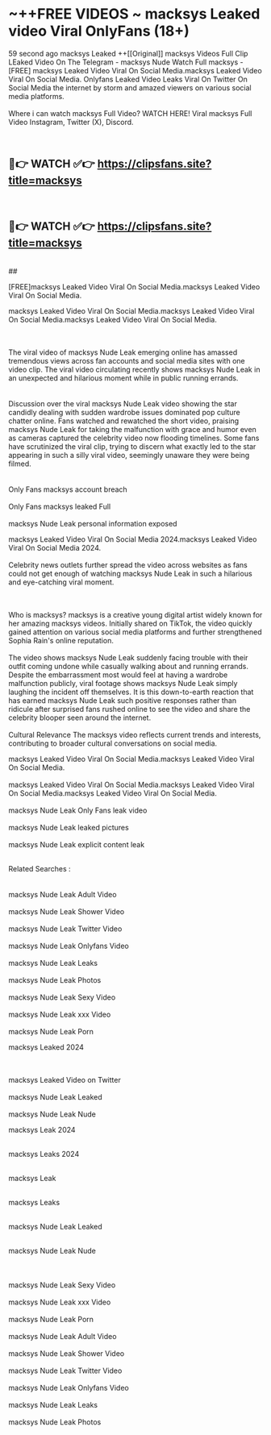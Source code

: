 # ~++FREE VIDEOS ~ macksys Leaked video Viral OnlyFans (18+)<br>


59 second ago macksys Leaked ++[[Original]] macksys Videos Full Clip LEaked Video On The Telegram  - macksys Nude  Watch Full macksys - [FREE] macksys Leaked Video Viral On Social Media.macksys Leaked Video Viral On Social Media.   Onlyfans Leaked Video Leaks Viral On Twitter On Social Media the internet by storm and amazed viewers on various social media platforms. <br><br>
Where i can watch macksys Full Video? WATCH HERE! Viral macksys Full Video Instagram, Twitter (X), Discord. <br>


 <br>

##  🔴👉 WATCH ✅👉  <a href="https://clipsfans.site?title=macksys&ref=git">https://clipsfans.site?title=macksys</a> <br>
  <br>

##  🔴👉 WATCH ✅👉  <a href="https://clipsfans.site?title=macksys&ref=git">https://clipsfans.site?title=macksys</a> <br>
  <br>
  ##



[FREE]macksys Leaked Video Viral On Social Media.macksys Leaked Video Viral On Social Media. <br>

macksys Leaked Video Viral On Social Media.macksys Leaked Video Viral On Social Media.macksys Leaked Video Viral On Social Media. <br>


  <br>

  <br>
The viral video of macksys Nude Leak emerging online has amassed tremendous views across fan accounts and social media sites with one video clip. The viral video circulating recently shows macksys Nude Leak in an unexpected and hilarious moment while in public running errands.<br>
<br>


<br>
Discussion over the viral macksys Nude Leak video showing the star candidly dealing with sudden wardrobe issues dominated pop culture chatter online. Fans watched and rewatched the short video, praising macksys Nude Leak for taking the malfunction with grace and humor even as cameras captured the celebrity video now flooding timelines. Some fans have scrutinized the viral clip, trying to discern what exactly led to the star appearing in such a silly viral video, seemingly unaware they were being filmed.<br>
<br>
<br> 
Only Fans macksys account breach<br>
<br>
Only Fans macksys leaked Full <br>
<br>
macksys Nude Leak personal information exposed<br>

macksys Leaked Video Viral On Social Media 2024.macksys Leaked Video Viral On Social Media 2024. <br>
<br>
Celebrity news outlets further spread the video across websites as fans could not get enough of watching macksys Nude Leak in such a hilarious and eye-catching viral moment.<br>
<br>

<br>
Who is macksys? macksys is a creative young digital artist widely known for her amazing macksys videos. Initially shared on TikTok, the video quickly gained attention on various social media platforms and further strengthened Sophia Rain's online reputation.<br>
<br>
The video shows macksys Nude Leak suddenly facing trouble with their outfit coming undone while casually walking about and running errands. Despite the embarrassment most would feel at having a wardrobe malfunction publicly, viral footage shows macksys Nude Leak simply laughing the incident off themselves. It is this down-to-earth reaction that has earned macksys Nude Leak such positive responses rather than ridicule after surprised fans rushed online to see the video and share the celebrity blooper seen around the internet.<br>
<br>
Cultural Relevance The macksys video reflects current trends and interests, contributing to broader cultural conversations on social media.<br>

macksys Leaked Video Viral On Social Media.macksys Leaked Video Viral On Social Media.<br>
<br>
macksys Leaked Video Viral On Social Media.macksys Leaked Video Viral On Social Media.macksys Leaked Video Viral On Social Media.<br>
<br>
macksys Nude Leak Only Fans leak video<br>
<br>
macksys Nude Leak leaked pictures<br>
<br>
macksys Nude Leak explicit content leak<br>


<br>
Related Searches :<br>
<br>

<br>
macksys Nude Leak Adult Video<br>
<br>
macksys Nude Leak Shower Video<br>
<br>
macksys Nude Leak Twitter Video<br>
<br>
macksys Nude Leak Onlyfans Video<br>
<br>
macksys Nude Leak Leaks<br>
<br>
macksys Nude Leak Photos<br>

<br>
macksys Nude Leak Sexy Video<br>
<br>
macksys Nude Leak xxx Video<br>
<br>
macksys Nude Leak Porn<br>

macksys  Leaked 2024 <br> <br>
<br>

macksys Leaked Video on Twitter <br>
<br>
macksys Nude Leak Leaked<br>
<br>
macksys Nude Leak Nude<br>


macksys  Leak 2024 <br> <br>



macksys  Leaks 2024 <br> <br>



 
macksys  Leak<br> <br>



macksys  Leaks<br> <br>


macksys Nude Leak Leaked<br> <br>

macksys Nude Leak Nude<br> <br>
<br> <br>
macksys Nude Leak Sexy Video
<br> <br>
macksys Nude Leak xxx Video
<br> <br>
macksys Nude Leak Porn
<br> <br>
macksys Nude Leak Adult Video
<br> <br>
macksys Nude Leak Shower Video
<br> <br>
macksys Nude Leak Twitter Video
<br> <br>
macksys Nude Leak Onlyfans Video
<br> <br>
macksys Nude Leak Leaks
<br> <br>
macksys Nude Leak Photos






</p>




 



</p>










